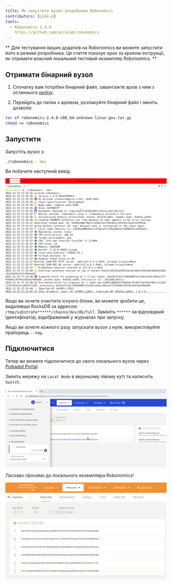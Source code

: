 ```yaml
---
title: Як запустити вузол розробника Robonomics
contributors: [LoSk-p]
tools:   
  - Robonomics 2.4.0
    https://github.com/airalab/robonomics
---
```


** Для тестування ваших додатків на Robonomics ви можете запустити його в режимі розробника. Ця стаття показує крок за кроком
інструкції, як отримати власний локальний тестовий екземпляр Robonomics. **


## Отримати бінарний вузол

1. Спочатку вам потрібен бінарний файл, завантажте архів з ним з останнього [релізу](https://github.com/airalab/robonomics/releases).

2. Перейдіть до папки з архівом, розпакуйте бінарний файл і змініть дозволи:

```bash
tar xf robonomics-2.4.0-x86_64-unknown-linux-gnu.tar.gz
chmod +x robonomics
```

## Запустити

Запустіть вузол з:

```bash
./robonomics --dev
```
Ви побачите наступний вивід:

![robonomics](../images/dev-node/robonomics.png)

<robo-wiki-note type="note" title="From Scratch">

  Якщо ви хочете очистити існуючі блоки, ви можете зробити це, видаливши RocksDB за адресою `/tmp/substrate******/chains/dev/db/full`.
  Замініть `******` на відповідний ідентифікатор, відображений у журналах при запуску.

  Якщо ви хочете кожного разу запускати вузол з нуля, використовуйте прапорець `--tmp`.

</robo-wiki-note>

## Підключитися

Тепер ви можете підключитися до свого локального вузла через [Polkadot Portal](https://polkadot.js.org/apps/#/explorer).

Змініть мережу на `Local Node` в верхньому лівому куті та натисніть `Switch`.

![switch](../images/dev-node/portal.png)

Ласкаво просимо до локального екземпляра Robonomics!

![local_node](../images/dev-node/dev-portal.png)


